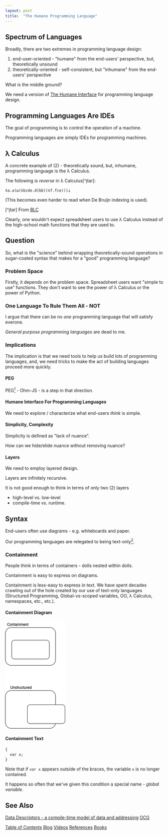 ```yaml
---
layout: post
title:  "The Humane Programming Language"
---
```

## Spectrum of Languages
Broadly, there are two extremes in programming language design:
1. end-user-oriented - "humane" from the end-users' perspective, but, theoretically unsound
2. theoretically-oriented - self-consistent, but "inhumane" from the end-users' perspective

What is the middle ground?

We need a version of [The Humane Interface](https://en.wikipedia.org/wiki/The_Humane_Interface) for programming language design.

## Programming Languages Are IDEs

The goal of programming is to control the operation of a machine.

Programming languages are simply IDEs for programming machines.

## λ Calculus

A concrete example of (2) - theoretically sound, but, inhumane, programming language is the λ Calculus.

The following is *reverse* in λ Calculus[^jtar]:
```
λa.a(ω(λbcde.d(bb)(λf.fce)))⊥
```
(This becomes even harder to read when De Bruijn indexing is used).

[^jtar] From [BLC](https://justine.lol/lambda/)

Clearly, one wouldn't expect spreadsheet users to use λ Calculus instead of the high-school math functions that they are used to.

## Question

So, what is the "science" behind wrapping theoretically-sound operations in sugar-coated syntax that makes for a "good" programming language?

### Problem Space

Firstly, it depends on the problem space.  Spreadsheet users want "simple to use" functions.  They don't want to see the power of λ Calculus or the power of Python.

### One Language To Rule Them All - NOT
I argue that there can be no *one* programming language that will satisfy everone.  

*General purpose programming languages* are dead to me.

### Implications

The implication is that we need tools to help us build lots of programming languages, and, we need tricks to make the act of building languages proceed more quickly.

#### PEG

PEG[^peg] - Ohm-JS - is a step in that direction.

[^peg]: Parsing Expression Grammars.

#### Humane Interface For Programming Languages

We need to explore / characterize what end-users *think* is simple.

#### Simplicity, Complexity

Simplicity is defined as "lack of nuance".

How can we hide/elide nuance without removing nuance?

#### Layers

We need to employ layered design.

Layers are infinitely recursive.  

It is not good enough to think in terms of only two (2) layers
- high-level vs. low-level  
- compile-time vs. runtime.

## Syntax
End-users often use diagrams - e.g. whiteboards and paper.

Our programming languages are relegated to being text-only[^text].



[^text]: The reason for this is historical.  In the mid-1900s, it was very expensive to make hardware that operated on anything but non-overlapping, grids of small bitmaps (aka characters).

### Containment

People think in terms of containers - dolls nested within dolls.

Containment is easy to express on diagrams.

Containment is less-easy to express in text.  We have spent decades crawling out of the hole created by our use of text-only languages (Structured Programming, Global-vs-scoped variables, OO, λ Calculus, namespaces, etc., etc.).

#### Containment Diagram

![Containment](/assets/containment.png)

#### Containment Text
```
{
  var x;
}
```
Note that if `var x` appears outside of the braces, the variable `x` is no longer contained.

It happens so often that we've given this condition a special name - *global variable*.

## See Also

[Data Descriptors - a compile-time model of data and addressing](https://dl.acm.org/doi/10.1145/24039.24051)
[OCG](https://books.google.ca/books/about/An_Orthogonal_Model_for_Code_Generation.html?id=X0OaMQEACAAJ&redir_esc=y)

[Table of Contents](https://guitarvydas.github.io/2021/12/10/Table-of-Contents-Dec-01-2021.html)
[Blog](https://guitarvydas.github.io)
[Videos](https://www.youtube.com/channel/UC9EJr0nKHwadbHUtc5zHdmQ/videos)
[References](https://guitarvydas.github.io/2021/01/14/References.html)
[Books](https://leanpub.com/u/paul-tarvydas.html)

<script src="https://utteranc.es/client.js" 
        repo="guitarvydas/guitarvydas.github.io" 
        issue-term="pathname" 
        theme="github-light" 
        crossorigin="anonymous" 